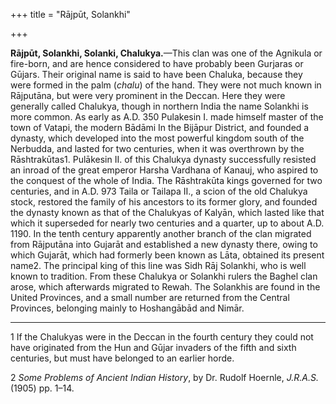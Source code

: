 +++
title = "Rājpūt, Solankhi"

+++

**Rājpūt, Solankhi, Solanki, Chalukya.**—This clan was one of the Agnikula or fire-born, and are hence considered to have probably been Gurjaras or Gūjars. Their original name is said to have been Chaluka, because they were formed in the palm \(*chalu*\) of the hand. They were not much known in Rājputāna, but were very prominent in the Deccan. Here they were generally called Chalukya, though in northern India the name Solankhi is more common. As early as A.D. 350 Pulakesin I. made himself master of the town of Vatapi, the modern Bādāmi In the Bijāpur District, and founded a dynasty, which developed into the most powerful kingdom south of the Nerbudda, and lasted for two centuries, when it was overthrown by the Rāshtrakūtas1. Pulākesin II. of this Chalukya dynasty successfully resisted an inroad of the great emperor Harsha Vardhana of Kanauj, who aspired to the conquest of the whole of India. The Rāshtrakūta kings governed for two centuries, and in A.D. 973 Taila or Tailapa II., a scion of the old Chalukya stock, restored the family of his ancestors to its former glory, and founded the dynasty known as that of the Chalukyas of Kalyān, which lasted like that which it superseded for nearly two centuries and a quarter, up to about A.D. 1190. In the tenth century apparently another branch of the clan migrated from Rājputāna into Gujarāt and established a new dynasty there, owing to which Gujarāt, which had formerly been known as Lāta, obtained its present name2. The principal king of this line was Sidh Rāj Solankhi, who is well known to tradition. From these Chalukya or Solankhi rulers the Baghel clan arose, which afterwards migrated to Rewah. The Solankhis are found in the United Provinces, and a small number are returned from the Central Provinces, belonging mainly to Hoshangābād and Nimār. 


* * *

1 If the Chalukyas were in the Deccan in the fourth century they could not have originated from the Hun and Gūjar invaders of the fifth and sixth centuries, but must have belonged to an earlier horde. 

2 *Some Problems of Ancient Indian History*, by Dr. Rudolf Hoernle, *J.R.A.S.* \(1905\) pp. 1–14. 



